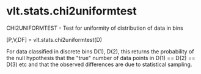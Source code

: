 # vlt.stats.chi2uniformtest

  CHI2UNIFORMTEST - Test for uniformity of distribution of data in bins
 
   [P,V,DF] = vlt.stats.chi2uniformtest(D)
 
   For data classified in discrete bins D(1), D(2), this returns the
   probability of the null hypothesis that the "true" number of data
   points in D(1) == D(2) == D(3) etc and that the observed differences are
   due to statistical sampling.
